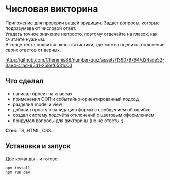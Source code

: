 # Числовая викторина
Приложение для проверки вашей эрудиции. Задаёт вопросы, которые подразумевают числовой ответ.
<br>
Угадать точное значение непросто, поэтому отвечайте на глазок, как считаете нужным.
<br>
В конце теста появится окно статистики, где можно оценить отклонение своих ответов от верных.

https://github.com/Cheremis88/number-quiz/assets/139079764/d24ade52-3ae4-41ad-95d1-258ef6531c03

## Что сделал
- написал проект на классах
- примененил ООП и событийно-ориентированный подход
- разделил model и view
- добавил простую валидацию формы с сообщением об ошибке
- создал систему подсчёта отклонений с цветовым оформлением
- придумал вопросы для викторины (но не ответы :)

**Стек**: TS, HTML, CSS.

## Установка и запуск
Две команды - и готово:
```
npm install
npm run dev
```

